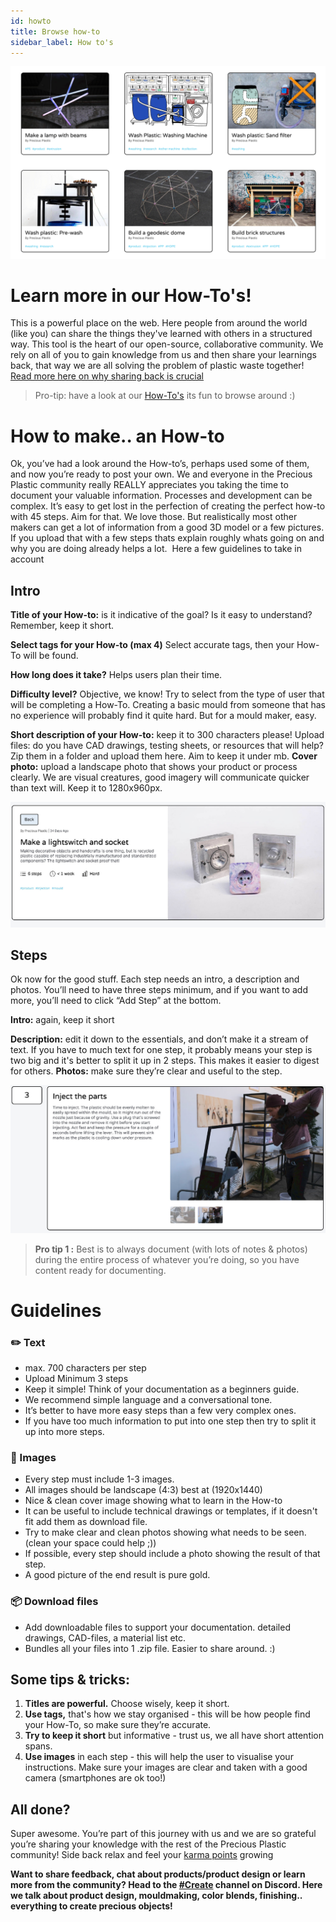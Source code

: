 ```yaml
---
id: howto
title: Browse how-to
sidebar_label: How to's
---
```


<style>
:root {
  --highlight: #ffe084;
  --links: rgb(131, 206, 235);
  --hover: rgb(131, 206, 235);
}
</style>

![How to](assets/create/howto2.png)

# Learn more in our How-To's!

This is a powerful place on the web. Here people from around the world (like you) can share the things they've learned with others in a structured way. This tool is the heart of our open-source, collaborative community. We rely on all of you to gain knowledge from us and then share your learnings back, that way we are all solving the problem of plastic waste together! [Read more here on why sharing back is crucial](https://community.preciousplastic.com/academy/universe/contribute)

> Pro-tip: have a look at our [How-To's](https://community.preciousplastic.com/how-to) its fun to browse around :)

# How to make.. an How-to
Ok, you’ve had a look around the How-to’s, perhaps used some of them, and now you’re ready to post your own. We and everyone in the Precious Plastic community really REALLY appreciates you taking the time to document your valuable information. Processes and development can be complex. It’s easy to get lost in the perfection of creating the perfect how-to with 45 steps. Aim for that. We love those. But realistically most other makers can get a lot of information from a good 3D model or a few pictures. If you upload that with a few steps thats explain roughly whats going on and why you are doing already helps a lot.  Here a few guidelines to take in account



## Intro

<b>Title of your How-to:</b> is it indicative of the goal? Is it easy to understand? Remember, keep it short.

<b>Select tags for your How-to (max 4)</b> Select accurate tags, then your How-To will be found.

<b>How long does it take?</b> Helps users plan their time.

<b>Difficulty level?</b> Objective, we know! Try to select from the type of user that will be completing a How-To. Creating a basic mould from someone that has no experience will probably find it quite hard. But for a mould maker, easy.

<b>Short description of your How-to:</b> keep it to 300 characters please! Upload files: do you have CAD drawings, testing sheets, or resources that will help? Zip them in a folder and upload them here. Aim to keep it under mb.
<b>Cover photo:</b> upload a landscape photo that shows your product or process clearly. We are visual creatures, good imagery will communicate quicker than text will. Keep it to 1280x960px.

![How to](assets/create/how-to-title.jpg)

## Steps

Ok now for the good stuff. Each step needs an intro, a description and photos. You’ll need to have three steps minimum, and if you want to add more, you’ll need to click “Add Step” at the bottom.

<b>Intro:</b> again, keep it short

<b>Description:</b> edit it down to the essentials, and don’t make it a stream of text. If you have to much text for one step, it probably means your step is two big and it's better to split it up in 2 steps. This makes it easier to digest for others.
<b>Photos:</b> make sure they’re clear and useful to the step.

![How to](assets/create/how-to-step.jpg)


> __Pro tip 1 :__ Best is to always document (with lots of notes & photos) during the entire process of whatever you’re doing, so you have content ready for documenting.

# Guidelines

### ✏️ Text
- max. 700 characters per step
- Upload Minimum 3 steps
- Keep it simple! Think of your documentation as a beginners guide.
- We recommend simple language and a conversational tone.
- It’s better to have more easy steps than a few very complex ones.
- If you have too much information to put into one step then try to split it up into more steps.

### 📸 Images
- Every step must include 1-3 images.
- All images should be landscape (4:3) best at (1920x1440)
- Nice & clean cover image showing what to learn in the How-to
- It can be useful to include technical drawings or templates, if it doesn't fit add them as download file.
- Try to make clear and clean photos showing what needs to be seen. (clean your space could help ;))
- If possible, every step should include a photo showing the result of that step.
- A good picture of the end result is pure gold.


### 📦 Download files

- Add downloadable files to support your documentation. detailed drawings, CAD-files, a material list etc.
- Bundles all your files into 1 .zip file. Easier to share around. :)


## Some tips & tricks:

1. <b>Titles are powerful.</b> Choose wisely, keep it short.
2. <b>Use tags,</b> that's how we stay organised - this will be how people find your How-To, so make sure they’re accurate.
3. <b>Try to keep it short</b> but informative - trust us, we all have short attention spans.
4. <b>Use images</b> in each step - this will help the user to visualise your instructions. Make sure your images are clear and taken with a good camera (smartphones are ok too!)


## All done?

Super awesome. You’re part of this journey with us and we are so grateful you’re sharing your knowledge with the rest of the Precious Plastic community! Side back relax and feel your [karma points](https://community.preciousplastic.com/academy/universe/contribute#5-reasons-why-you-should-share-back) growing  

<b>Want to share feedback, chat about products/product design or learn more from the community? Head to the [#Create](https://discordapp.com/invite/yhmfzTZ) channel on Discord. Here we talk about product design, mouldmaking, color blends, finishing.. everything to create precious objects!</b>
